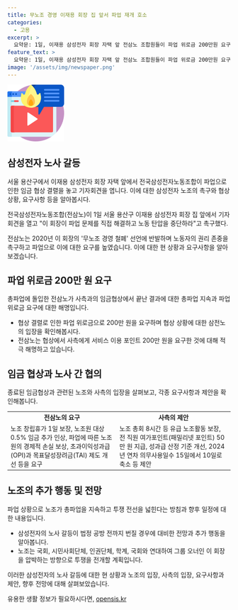 ```yaml
---
title: 무노조 경영 이재용 회장 집 앞서 파업 재개 호소
categories:
  - 고용
excerpt: >
  요약문: 1일, 이재용 삼성전자 회장 자택 앞 전삼노 조합원들이 파업 위로금 200만원 요구 기자회견을 열었고, 사측과의 임금협상이 결렬되자 전선 넓히고 국회·시민사회와 연대해 회장 압박의 의지를 밝혔다. 노조는 노조 창립휴가, 임금 추가 인상 등을 요구했으나 사측은 유급 노조활동 보장, 패밀리넷 포인트 제시 등을 제안했고, 현장 복귀 조건을 논의하며 합의를 이루지 못했다. 앞으로 노조는 국회·시민단체와 연대하며 대표교섭노조 지위 재획득, 집단 산업재해 소송 추진 등의 계획을 밝히고, 법적 대응을 예고했다.
feature_text: >
  요약문: 1일, 이재용 삼성전자 회장 자택 앞 전삼노 조합원들이 파업 위로금 200만원 요구 기자회견을 열었고, 사측과의 임금협상이 결렬되자 전선 넓히고 국회·시민사회와 연대해 회장 압박의 의지를 밝혔다. 노조는 노조 창립휴가, 임금 추가 인상 등을 요구했으나 사측은 유급 노조활동 보장, 패밀리넷 포인트 제시 등을 제안했고, 현장 복귀 조건을 논의하며 합의를 이루지 못했다. 앞으로 노조는 국회·시민단체와 연대하며 대표교섭노조 지위 재획득, 집단 산업재해 소송 추진 등의 계획을 밝히고, 법적 대응을 예고했다.
image: '/assets/img/newspaper.png'
---
```


<p><img src="/assets/img/news.png" alt="rentncar 속보" /></p>

<h2 data-ke-size="size26">삼성전자 노사 갈등</h2>

<p>서울 용산구에서 이재용 삼성전자 회장 자택 앞에서 전국삼성전자노동조합이 파업으로 인한 임금 협상 결렬을 놓고 기자회견을 엽니다. 이에 대한 삼성전자 노조의 촉구와 협상 상황, 요구사항 등을 알아봅시다.</p>

<p data-ke-size="size16">전국삼성전자노동조합(전삼노)이 1일 서울 용산구 이재용 삼성전자 회장 집 앞에서 기자회견을 열고 "이 회장이 파업 문제를 직접 해결하고 노동 탄압을 중단하라"고 촉구했다.</p>

<p>전삼노는 2020년 이 회장의 '무노조 경영 철폐' 선언에 반발하며 노동자의 권리 존중을 촉구하고 파업으로 이에 대한 요구를 높였습니다. 이에 대한 현 상황과 요구사항을 알아보겠습니다. </p>

<h2 data-ke-size="size26">파업 위로금 200만 원 요구</h2>

<p>총파업에 돌입한 전삼노가 사측과의 임금협상에서 끝난 결과에 대한 총파업 지속과 파업 위로금 요구에 대한 해명입니다.</p>

<ul>
  <li>협상 결렬로 인한 파업 위로금으로 200만 원을 요구하며 협상 상황에 대한 삼전노의 입장을 확인해봅시다.</li>
  <li>전삼노는 협상에서 사측에게 서비스 이용 포인트 200만 원을 요구한 것에 대해 적극 해명하고 있습니다.</li>
</ul>

<h2 data-ke-size="size26">임금 협상과 노사 간 협의</h2>

<p>종료된 임금협상과 관련된 노조와 사측의 입장을 살펴보고, 각종 요구사항과 제안을 확인해봅니다.</p>

<table>
  <tr>
    <td style="text-align: center; height: 17px;"><b>전삼노의 요구</b></td>
    <td style="text-align: center; height: 17px;"><b>사측의 제안</b></td>
  </tr>
  <tr>
    <td>노조 창립휴가 1일 보장, 노조원 대상 0.5% 임금 추가 인상, 파업에 따른 노조원의 경제적 손실 보상, 초과이익성과급(OPI)과 목표달성장려금(TAI) 제도 개선 등을 요구</td>
    <td>노조 총회 8시간 등 유급 노조활동 보장, 전 직원 여가포인트(패밀리넷 포인트) 50만 원 지급, 성과급 산정 기준 개선, 2024년 연차 의무사용일수 15일에서 10일로 축소 등 제안</td>
  </tr>
</table>

<h2 data-ke-size="size26">노조의 추가 행동 및 전망</h2>

<p>파업 상황으로 노조가 총파업을 지속하고 투쟁 전선을 넓힌다는 방침과 향후 일정에 대한 내용입니다.</p>

<ul>
  <li>삼성전자의 노사 갈등이 법정 공방 전까지 번질 경우에 대비한 전망과 추가 행동을 알아봅니다.</li>
  <li>노조는 국회, 시민사회단체, 인권단체, 학계, 국회와 연대하여 그룹 오너인 이 회장을 압박하는 방향으로 투쟁을 전개할 계획입니다.</li>
</ul>

<p>이러한 삼성전자의 노사 갈등에 대한 현 상황과 노조의 입장, 사측의 입장, 요구사항과 제안, 향후 전망에 대해 살펴보았습니다.</p>
유용한 생활 정보가 필요하시다면, <a href="https://opensis.kr" rel="dofollow">opensis.kr</a>


